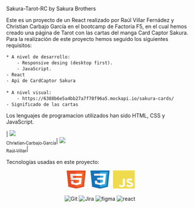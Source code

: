  Sakura-Tarot-RC by Sakura Brothers

Este es un proyecto de un React realizado por Raúl Villar Fernádez y Christian Carbajo García en el bootcamp de Factoria F5, en el cual hemos creado una página de Tarot con las cartas del manga Card Captor Sakura. Para la realización de este proyecto hemos seguido los siguientes requisitos:
    
    * A nivel de desarrollo:
        - Responsive desing (desktop first).
        - JavaScript.
	- React
	- Api de CardCaptor Sakura 
    
    * A nivel visual:
    	- https://6388b6e5a4bb27a7f78f96a5.mockapi.io/sakura-cards/
	- Significado de las cartas

Los lenguajes de programacion utilizados han sido HTML, CSS y JavaScript. 

| [<img src="https://avatars.githubusercontent.com/u/119947896?v=4" width=115><br><sub>Christian Carbajo García</sub>](https://github.com/ChristianCarbajo)| 
[<img src="https://avatars.githubusercontent.com/u/119669918?v=4" width=115><br><sub>Raúl Villar</sub>](https://github.com/RaulTheViking)|


Tecnologías usadas en este proyecto:

<div align="center">
  <img align="center" alt="HTML" title="HTML 5" height="50" width="60" src="https://raw.githubusercontent.com/devicons/devicon/master/icons/html5/html5-original.svg">
  <img align="center" alt="CSS" title="CSS 3" height="50" width="60" src="https://raw.githubusercontent.com/devicons/devicon/master/icons/css3/css3-original.svg">
  <img align="center" alt="JavaScript" title="JavaScript" height="50" width="60" src="https://raw.githubusercontent.com/devicons/devicon/master/icons/javascript/javascript-plain.svg">
<br><br>
  <img align="center" alt="Git" title="Git" height="50" width="80" src="https://blog.facialix.com/wp-content/uploads/2021/04/git-github-cero-facialix.jpg">
  <img align="center" alt="Jira" title="Jira" height="50" width="100" src="https://logos-marcas.com/wp-content/uploads/2021/03/Jira-Simbolo.png">
  <img align="center" alt="figma" title="figma" height="50" width="80" src="https://www.protocol.com/media-library/figma-logo.png?id=29208385&width=1200&height=600&coordinates=0%2C60%2C0%2C60">
  <img align="center" alt="react" title="react" height="50" width="80" src="https://reactjs.org/logo-og.png">
</div>


